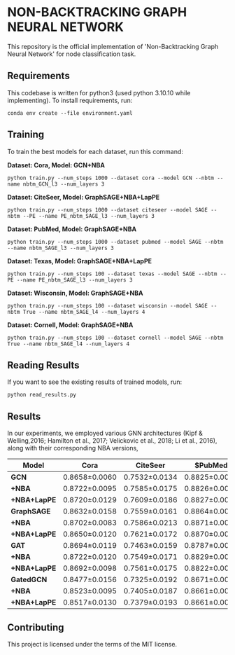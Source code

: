 
# NON-BACKTRACKING GRAPH NEURAL NETWORK

This repository is the official implementation of 'Non-Backtracking Graph Neural Network' for node classification task. 


## Requirements

This codebase is written for python3 (used python 3.10.10 while implementing).
To install requirements, run:

```setup
conda env create --file environment.yaml
```

## Training

To train the best models for each dataset, run this command:


**Dataset: Cora, Model: GCN+NBA**
```
python train.py --num_steps 1000 --dataset cora --model GCN --nbtm --name nbtm_GCN_l3 --num_layers 3 
```

**Dataset: CiteSeer, Model: GraphSAGE+NBA+LapPE**
```
python train.py --num_steps 1000 --dataset citeseer --model SAGE --nbtm --PE --name PE_nbtm_SAGE_l3 --num_layers 3 
```

**Dataset: PubMed, Model: GraphSAGE+NBA**
```
python train.py --num_steps 1000 --dataset pubmed --model SAGE --nbtm --name nbtm_SAGE_l3 --num_layers 3
```

**Dataset: Texas, Model: GraphSAGE+NBA+LapPE**
```
python train.py --num_steps 100 --dataset texas --model SAGE --nbtm --PE --name PE_nbtm_SAGE_l3 --num_layers 3
```

**Dataset: Wisconsin, Model: GraphSAGE+NBA**
```
python train.py --num_steps 100 --dataset wisconsin --model SAGE --nbtm True --name nbtm_SAGE_l4 --num_layers 4
```

**Dataset: Cornell, Model: GraphSAGE+NBA**
```
python train.py --num_steps 100 --dataset cornell --model SAGE --nbtm True --name nbtm_SAGE_l4 --num_layers 4 
```

## Reading Results

If you want to see the existing results of trained models, run:
```
python read_results.py
```

## Results
In our experiments, we employed various GNN architectures (Kipf & Welling,2016; Hamilton et al., 2017; Velickovic et al., 2018; Li et al., 2016), along with their corresponding NBA versions,

| **Model**      | **Cora**      | **CiteSeer**  | **$PubMed**   | **Texas**     | **Wisconsin** | **Cornell**   |
|----------------|---------------|---------------|---------------|---------------|---------------|---------------|
| **GCN**        | 0.8658±0.0060 | 0.7532±0.0134 | 0.8825±0.0042 | 0.6162±0.0634 | 0.6059±0.0438 | 0.5946±0.0662 |
| **+NBA**       | 0.8722±0.0095 | 0.7585±0.0175 | 0.8826±0.0044 | 0.7108±0.0796 | 0.7471±0.0386 | 0.6108±0.0614 |
| **+NBA+LapPE** | 0.8720±0.0129 | 0.7609±0.0186 | 0.8827±0.0048 | 0.6811±0.0595 | 0.7471±0.0466 | 0.6378±0.0317 |
| **GraphSAGE**  | 0.8632±0.0158 | 0.7559±0.0161 | 0.8864±0.0030 | 0.7108±0.0556 | 0.7706±0.0403 | 0.6027±0.0625 |
| **+NBA**       | 0.8702±0.0083 | 0.7586±0.0213 | 0.8871±0.0044 | 0.7270±0.0905 | 0.7765±0.0508 | 0.6459±0.0691 |
| **+NBA+LapPE** | 0.8650±0.0120 | 0.7621±0.0172 | 0.8870±0.0037 | 0.7486±0.0612 | 0.7647±0.0531 | 0.6378±0.0544 |
| **GAT**        | 0.8694±0.0119 | 0.7463±0.0159 | 0.8787±0.0046 | 0.6054±0.0386 | 0.6000±0.0491 | 0.4757±0.0614 |
| **+NBA**       | 0.8722±0.0120 | 0.7549±0.0171 | 0.8829±0.0043 | 0.6622±0.0514 | 0.7059±0.0562 | 0.5838±0.0558 |
| **+NBA+LapPE** | 0.8692±0.0098 | 0.7561±0.0175 | 0.8822±0.0047 | 0.6730±0.0348 | 0.7314±0.0531 | 0.5784±0.0640 |
| **GatedGCN**   | 0.8477±0.0156 | 0.7325±0.0192 | 0.8671±0.0060 | 0.6108±0.0652 | 0.5824±0.0641 | 0.5216±0.0987 |
| **+NBA**       | 0.8523±0.0095 | 0.7405±0.0187 | 0.8661±0.0035 | 0.6162±0.0490 | 0.6431±0.0356 | 0.5649±0.0532 |
| **+NBA+LapPE** | 0.8517±0.0130 | 0.7379±0.0193 | 0.8661±0.0047 | 0.6243±0.0467 | 0.6569±0.0310 | 0.5405±0.0785 |


## Contributing

This project is licensed under the terms of the MIT license.
